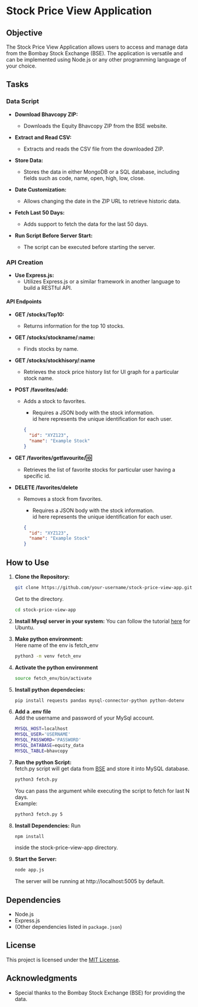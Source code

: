 # Stock Price View Application

## Objective

The Stock Price View Application allows users to access and manage data from the Bombay Stock Exchange (BSE). The application is versatile and can be implemented using Node.js or any other programming language of your choice.

## Tasks

### Data Script

- **Download Bhavcopy ZIP:**

  - Downloads the Equity Bhavcopy ZIP from the BSE website.

- **Extract and Read CSV:**

  - Extracts and reads the CSV file from the downloaded ZIP.

- **Store Data:**

  - Stores the data in either MongoDB or a SQL database, including fields such as code, name, open, high, low, close.

- **Date Customization:**

  - Allows changing the date in the ZIP URL to retrieve historic data.

- **Fetch Last 50 Days:**

  - Adds support to fetch the data for the last 50 days.

- **Run Script Before Server Start:**
  - The script can be executed before starting the server.

### API Creation

- **Use Express.js:**
  - Utilizes Express.js or a similar framework in another language to build a RESTful API.

#### API Endpoints

- **GET /stocks/Top10:**

  - Returns information for the top 10 stocks.

- **GET /stocks/stockname/:name:**

  - Finds stocks by name.

- **GET /stocks/stockhisory/:name**

  - Retrieves the stock price history list for UI graph for a particular stock name.

- **POST /favorites/add:**

  - Adds a stock to favorites.

    - Requires a JSON body with the stock information.
      <br>
      id here represents the unique identification for each user.

    ```json
    {
      "id": "XYZ123",
      "name": "Example Stock"
    }
    ```

- **GET /favorites/getfavourite/:id:**

  - Retrieves the list of favorite stocks for particular user having a specific id.

- **DELETE /favorites/delete**

  - Removes a stock from favorites.

    - Requires a JSON body with the stock information.
      <br>
      id here represents the unique identification for each user.

    ```json
    {
      "id": "XYZ123",
      "name": "Example Stock"
    }
    ```

## How to Use

1. **Clone the Repository:**

   ```bash
   git clone https://github.com/your-username/stock-price-view-app.git
   ```

   Get to the directory.

   ```bash
   cd stock-price-view-app
   ```

2. **Install Mysql server in your system:**
   You can follow the tutorial <a href="https://www.digitalocean.com/community/tutorials/how-to-install-mysql-on-ubuntu-20-04">here</a> for Ubuntu.

3. **Make python environment:**
   <br>
   Here name of the env is fetch_env

   ```bash
   python3 -m venv fetch_env
   ```

4. **Activate the python environment**

   ```bash
   source fetch_env/bin/activate
   ```

5. **Install python dependecies:**

   ```bash
   pip install requests pandas mysql-connector-python python-dotenv
   ```

6. **Add a .env file**
   <br>
   Add the username and password of your MySql account.

   ```bash
   MYSQL_HOST=localhost
   MYSQL_USER='USERNAME'
   MYSQL_PASSWORD='PASSWORD'
   MYSQL_DATABASE=equity_data
   MYSQL_TABLE=bhavcopy
   ```

7. **Run the python Script:**
   <br>
   fetch.py script will get data from <a href="https://www.bseindia.com/markets/MarketInfo/BhavCopy.aspx">BSE</a> and store it into MySQL database.

   ```bash
   python3 fetch.py
   ```

   You can pass the argument while executing the script to fetch for last N days.
   <br>
   Example:

   ```bash
   python3 fetch.py 5
   ```

8. **Install Dependencies:**
   Run

   ```bash
   npm install
   ```

   inside the stock-price-view-app directory.

9. **Start the Server:**
   ```bash
   node app.js
   ```
   The server will be running at http://localhost:5005 by default.

## Dependencies

- Node.js
- Express.js
- (Other dependencies listed in `package.json`)

## License

This project is licensed under the [MIT License](LICENSE).

## Acknowledgments

- Special thanks to the Bombay Stock Exchange (BSE) for providing the data.
